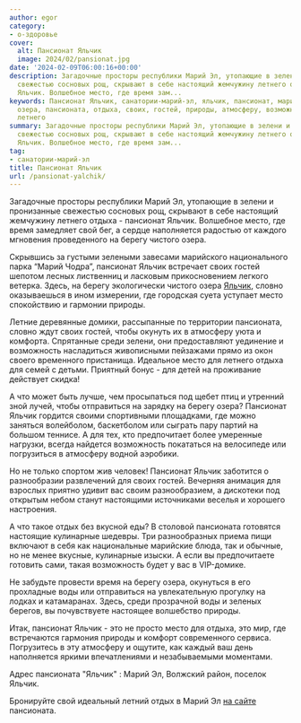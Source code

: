 ```yaml
---
author: egor
category:
- о-здоровье
cover:
  alt: Пансионат Яльчик
  image: 2024/02/pansionat.jpg
date: '2024-02-09T06:00:16+00:00'
description: Загадочные просторы республики Марий Эл, утопающие в зелени и пронизанные
  свежестью сосновых рощ, скрывают в себе настоящий жемчужину летнего отдыха \- пансионат
  Яльчик. Волшебное место, где время зам...
keywords: Пансионат Яльчик, санатории-марий-эл, яльчик, пансионат, марий, место, берегу,
  озера, пансионата, отдыха, своих, гостей, природы, атмосферу, возможность, зелени,
  летнего
summary: Загадочные просторы республики Марий Эл, утопающие в зелени и пронизанные
  свежестью сосновых рощ, скрывают в себе настоящий жемчужину летнего отдыха \- пансионат
  Яльчик. Волшебное место, где время зам...
tag:
- санатории-марий-эл
title: Пансионат Яльчик
url: /pansionat-yalchik/
---
```


Загадочные просторы республики Марий Эл, утопающие в зелени и пронизанные свежестью сосновых рощ, скрывают в себе настоящий жемчужину летнего отдыха \- пансионат Яльчик. Волшебное место, где время замедляет свой бег, а сердце наполняется радостью от каждого мгновения проведенного на берегу чистого озера.

Скрывшись за густыми зелеными завесами марийского национального парка “Марий Чодра”, пансионат Яльчик встречает своих гостей шепотом лесных лиственниц и ласковым прикосновением легкого ветерка. Здесь, на берегу экологически чистого озера [Яльчик](/ozero-yalchik/), словно оказываешься в ином измерении, где городская суета уступает место спокойствию и гармонии природы.

Летние деревянные домики, рассыпанные по территории пансионата, словно ждут своих гостей, чтобы окунуть их в атмосферу уюта и комфорта. Спрятанные среди зелени, они предоставляют уединение и возможность насладиться живописными пейзажами прямо из окон своего временного пристанища. Идеальное место для летнего отдыха для семей с детьми. Приятный бонус \- для детей на проживание действует скидка!

А что может быть лучше, чем просыпаться под щебет птиц и утренний зной лучей, чтобы отправиться на зарядку на берегу озера? Пансионат Яльчик гордится своими спортивными площадками, где можно заняться волейболом, баскетболом или сыграть пару партий на большом теннисе. А для тех, кто предпочитает более умеренные нагрузки, всегда найдется возможность покататься на велосипеде или погрузиться в атмосферу водной аэробики.

Но не только спортом жив человек! Пансионат Яльчик заботится о разнообразии развлечений для своих гостей. Вечерняя анимация для взрослых приятно удивит вас своим разнообразием, а дискотеки под открытым небом станут настоящими источниками веселья и хорошего настроения.

А что такое отдых без вкусной еды? В столовой пансионата готовятся настоящие кулинарные шедевры. Три разнообразных приема пищи включают в себя как национальные марийские блюда, так и обычные, но не менее вкусные, кулинарные изыски. А если вы предпочитаете готовить сами, такая возможность будет у вас в VIP-домике.

Не забудьте провести время на берегу озера, окунуться в его прохладные воды или отправиться на увлекательную прогулку на лодках и катамаранах. Здесь, среди прозрачной воды и зеленых берегов, вы почувствуете настоящее волшебство природы.

Итак, пансионат Яльчик \- это не просто место для отдыха, это мир, где встречаются гармония природы и комфорт современного сервиса. Погрузитесь в эту атмосферу и ощутите, как каждый ваш день наполняется яркими впечатлениями и незабываемыми моментами.

Адрес пансионата "Яльчик" : Марий Эл, Волжский район, поселок Яльчик.

Бронируйте свой идеальный летний отдых в Марий Эл [на сайте](https://www.pansionyalchik.ru/) пансионата.